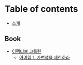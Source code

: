 # Table of contents

* [소개](README.md)

## Book

* [이펙티브 코틀린](Book/undefined/README.md)
  * [아이템 1. 가변성을 제한하라](Book/undefined/1.md)
